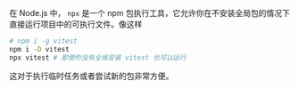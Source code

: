 <PageHeader content="npx 是什么？" />

在 Node.js 中， `npx` 是一个 npm 包执行工具，它允许你在不安装全局包的情况下直接运行项目中的可执行文件。像这样

```sh
# npm i -g vitest
npm i -D vitest
npx vitest # 即使你没有全局安装 vitest 也可以运行
```

这对于执行临时任务或者尝试新的包非常方便。
